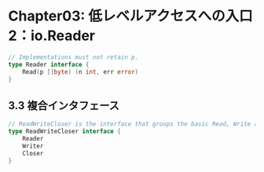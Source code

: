 # Chapter03: 低レベルアクセスへの入口2：io.Reader

```go
// Implementations must not retain p.
type Reader interface {
	Read(p []byte) (n int, err error)
}
```

## 3.3 複合インタフェース

```go
// ReadWriteCloser is the interface that groups the basic Read, Write and Close methods.
type ReadWriteCloser interface {
	Reader
	Writer
	Closer
}
```
